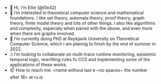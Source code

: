 - 👋 Hi, I’m  Ellie (@l0e42)
- 👀 I’m interested in theoretical computer science and mathematical foundations. I like set theory, automata theory, proof theory, graph theory, finite model theory 
and lots of other things. I also like algorithms and complexity, especialy when paired with the above, and even more when there are graphs involved. 
- 🌱 I’m currently doing PhD at Reykjavik University on Theoretical Computer Science, which i am plannig to finish by the end of summer in 2022. 
- :) I’m looking to collaborate on multi-trace runtime monitoring, epistemic temporal logic, rewritting rules fo CCS and implementing some of the applications of
these works. 
- 📫 How to reach me: <name without last e ~no spaces~ the number after 18> at ru.is

<!---
l0e42/l0e42 is a ✨ special ✨ repository because its `README.md` (this file) appears on your GitHub profile.
You can click the Preview link to take a look at your changes.
--->
